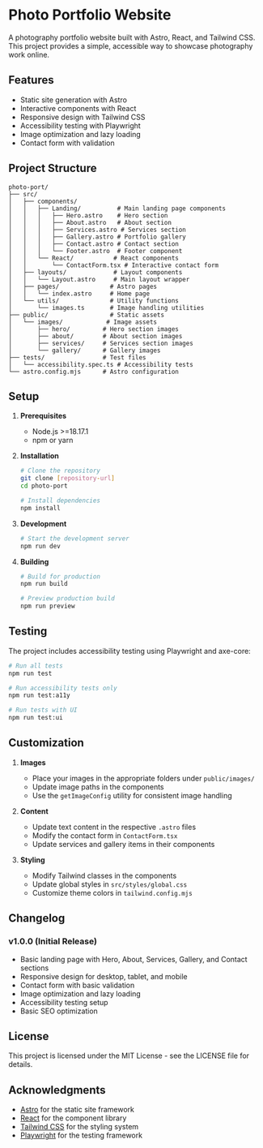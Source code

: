 # Photo Portfolio Website

A photography portfolio website built with Astro, React, and Tailwind CSS. This project provides a simple, accessible way to showcase photography work online.

## Features

- Static site generation with Astro
- Interactive components with React
- Responsive design with Tailwind CSS
- Accessibility testing with Playwright
- Image optimization and lazy loading
- Contact form with validation

## Project Structure

```
photo-port/
├── src/
│   ├── components/
│   │   ├── Landing/          # Main landing page components
│   │   │   ├── Hero.astro    # Hero section
│   │   │   ├── About.astro   # About section
│   │   │   ├── Services.astro # Services section
│   │   │   ├── Gallery.astro # Portfolio gallery
│   │   │   ├── Contact.astro # Contact section
│   │   │   └── Footer.astro  # Footer component
│   │   └── React/           # React components
│   │       └── ContactForm.tsx # Interactive contact form
│   ├── layouts/             # Layout components
│   │   └── Layout.astro     # Main layout wrapper
│   ├── pages/              # Astro pages
│   │   └── index.astro     # Home page
│   └── utils/              # Utility functions
│       └── images.ts       # Image handling utilities
├── public/                 # Static assets
│   └── images/            # Image assets
│       ├── hero/         # Hero section images
│       ├── about/        # About section images
│       ├── services/     # Services section images
│       └── gallery/      # Gallery images
├── tests/                # Test files
│   └── accessibility.spec.ts # Accessibility tests
└── astro.config.mjs      # Astro configuration
```

## Setup

1. **Prerequisites**
   - Node.js >=18.17.1
   - npm or yarn

2. **Installation**
   ```bash
   # Clone the repository
   git clone [repository-url]
   cd photo-port

   # Install dependencies
   npm install
   ```

3. **Development**
   ```bash
   # Start the development server
   npm run dev
   ```

4. **Building**
   ```bash
   # Build for production
   npm run build

   # Preview production build
   npm run preview
   ```

## Testing

The project includes accessibility testing using Playwright and axe-core:

```bash
# Run all tests
npm run test

# Run accessibility tests only
npm run test:a11y

# Run tests with UI
npm run test:ui
```

## Customization

1. **Images**
   - Place your images in the appropriate folders under `public/images/`
   - Update image paths in the components
   - Use the `getImageConfig` utility for consistent image handling

2. **Content**
   - Update text content in the respective `.astro` files
   - Modify the contact form in `ContactForm.tsx`
   - Update services and gallery items in their components

3. **Styling**
   - Modify Tailwind classes in the components
   - Update global styles in `src/styles/global.css`
   - Customize theme colors in `tailwind.config.mjs`

## Changelog

### v1.0.0 (Initial Release)
- Basic landing page with Hero, About, Services, Gallery, and Contact sections
- Responsive design for desktop, tablet, and mobile
- Contact form with basic validation
- Image optimization and lazy loading
- Accessibility testing setup
- Basic SEO optimization

## License

This project is licensed under the MIT License - see the LICENSE file for details.

## Acknowledgments

- [Astro](https://astro.build/) for the static site framework
- [React](https://reactjs.org/) for the component library
- [Tailwind CSS](https://tailwindcss.com/) for the styling system
- [Playwright](https://playwright.dev/) for the testing framework
